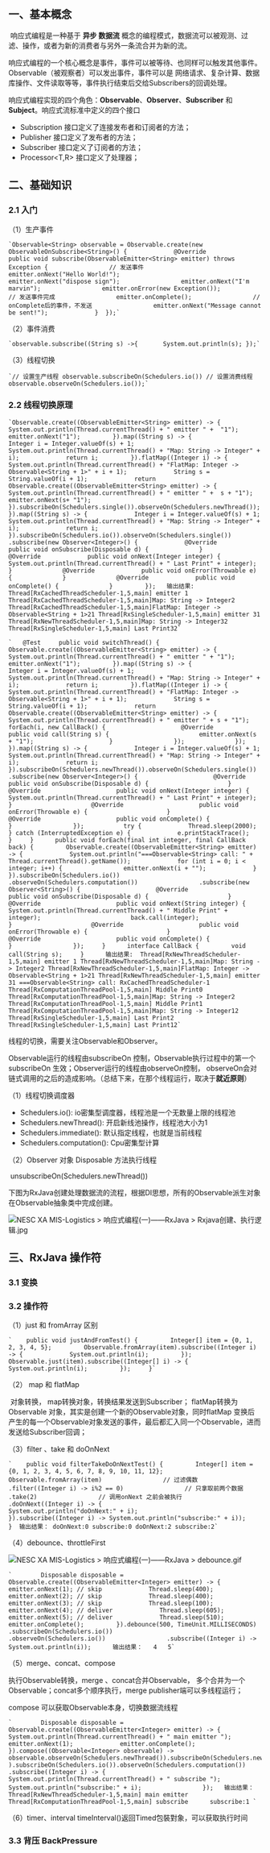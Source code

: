 ## 一、基本概念

​      响应式编程是一种基于 **异步 数据流** 概念的编程模式，数据流可以被观测、过滤、操作，或者为新的消费者与另外一条流合并为新的流。



​      响应式编程的一个核心概念是事件，事件可以被等待、也同样可以触发其他事件。Observable（被观察者）可以发出事件，事件可以是 网络请求、复杂计算、数据库操作、文件读取等等，事件执行结束后交给Subscribers的回调处理。

​      响应式编程实现的四个角色：**Observable**、**Observer**、**Subscriber** 和 **Subject**。响应式流标准中定义的四个接口

- Subscription 接口定义了连接发布者和订阅者的方法；
- Publisher<T> 接口定义了发布者的方法；
- Subscriber<T> 接口定义了订阅者的方法；
- Processor<T,R> 接口定义了处理器；

## 二、基础知识

### 2.1 入门

（1）生产事件

```
`Observable<String> observable = Observable.create(new ObservableOnSubscribe<String>() {             @Override             public void subscribe(ObservableEmitter<String> emitter) throws Exception {                 // 发送事件                 emitter.onNext("Hello World!");                 emitter.onNext("dispose sign");                 emitter.onNext("I'm marvin");                 emitter.onError(new Exception());                 // 发送事件完成                 emitter.onComplete();                 // onComplete后的事件，不发送                 emitter.onNext("Message cannot be sent!");             }  });`
```

（2）事件消费

```
`observable.subscribe((String s) ->{       System.out.println(s); });`
```

（3）线程切换

```
`// 设置生产线程 observable.subscribeOn(Schedulers.io()) // 设置消费线程 observable.observeOn(Schedulers.io());`
```

### 2.2 线程切换原理

```
`Observable.create((ObservableEmitter<String> emitter) -> {             System.out.println(Thread.currentThread() + " emitter " +  "1");             emitter.onNext("1");         }).map((String s) -> {             Integer i = Integer.valueOf(s) + 1;             System.out.println(Thread.currentThread() + "Map: String -> Integer" + i);             return i;         }).flatMap((Integer i) -> {             System.out.println(Thread.currentThread() + "FlatMap: Integer -> Observable<String + 1>" + i + 1);             String s = String.valueOf(i + 1);             return Observable.create((ObservableEmitter<String> emitter) -> {                 System.out.println(Thread.currentThread() + " emitter " +  s + "1");                 emitter.onNext(s+ "1");             }).subscribeOn(Schedulers.single()).observeOn(Schedulers.newThread());         }).map((String s) -> {             Integer i = Integer.valueOf(s) + 1;             System.out.println(Thread.currentThread() + "Map: String -> Integer" + i);             return i;         }).subscribeOn(Schedulers.io()).observeOn(Schedulers.single())         .subscribe(new Observer<Integer>() {             @Override             public void onSubscribe(Disposable d) {              }              @Override             public void onNext(Integer integer) {                 System.out.println(Thread.currentThread() + " Last Print" + integer);             }              @Override             public void onError(Throwable e) {              }              @Override             public void onComplete() {              }         });   输出结果: Thread[RxCachedThreadScheduler-1,5,main] emitter 1 Thread[RxCachedThreadScheduler-1,5,main]Map: String -> Integer2 Thread[RxCachedThreadScheduler-1,5,main]FlatMap: Integer -> Observable<String + 1>21 Thread[RxSingleScheduler-1,5,main] emitter 31 Thread[RxNewThreadScheduler-1,5,main]Map: String -> Integer32 Thread[RxSingleScheduler-1,5,main] Last Print32`
```



```
`	@Test     public void switchThread() {         Observable.create((ObservableEmitter<String> emitter) -> {             System.out.println(Thread.currentThread() + " emitter " + "1");             emitter.onNext("1");         }).map((String s) -> {             Integer i = Integer.valueOf(s) + 1;             System.out.println(Thread.currentThread() + "Map: String -> Integer" + i);             return i;         }).flatMap((Integer i) -> {             System.out.println(Thread.currentThread() + "FlatMap: Integer -> Observable<String + 1>" + i + 1);             String s = String.valueOf(i + 1);             return Observable.create((ObservableEmitter<String> emitter) -> {                 System.out.println(Thread.currentThread() + " emitter " + s + "1");                 forEach(i, new CallBack() {                     @Override                     public void call(String s) {                         emitter.onNext(s + "1");                     }                 });              });         }).map((String s) -> {             Integer i = Integer.valueOf(s) + 1;             System.out.println(Thread.currentThread() + "Map: String -> Integer" + i);             return i;         }).subscribeOn(Schedulers.newThread()).observeOn(Schedulers.single())                 .subscribe(new Observer<Integer>() {                     @Override                     public void onSubscribe(Disposable d) {                      }                      @Override                     public void onNext(Integer integer) {                         System.out.println(Thread.currentThread() + " Last Print" + integer);                     }                      @Override                     public void onError(Throwable e) {                      }                      @Override                     public void onComplete() {                      }                 });           try {             Thread.sleep(2000);         } catch (InterruptedException e) {             e.printStackTrace();         }     }      public void forEach(final int integer, final CallBack back) {         Observable.create((ObservableEmitter<String> emitter) -> {             System.out.println("===Observable<String> call: " + Thread.currentThread().getName());             for (int i = 0; i < integer; i++) {                 emitter.onNext(i + "");             }         }).subscribeOn(Schedulers.io())                 .observeOn(Schedulers.computation())                 .subscribe(new Observer<String>() {                     @Override                     public void onSubscribe(Disposable d) {                      }                      @Override                     public void onNext(String integer) {                         System.out.println(Thread.currentThread() + " Middle Print" + integer);                         back.call(integer);                     }                      @Override                     public void onError(Throwable e) {                      }                      @Override                     public void onComplete() {                      }                 });     }      interface CallBack {         void call(String s);     }      输出结果:  Thread[RxNewThreadScheduler-1,5,main] emitter 1 Thread[RxNewThreadScheduler-1,5,main]Map: String -> Integer2 Thread[RxNewThreadScheduler-1,5,main]FlatMap: Integer -> Observable<String + 1>21 Thread[RxNewThreadScheduler-1,5,main] emitter 31 ===Observable<String> call: RxCachedThreadScheduler-1 Thread[RxComputationThreadPool-1,5,main] Middle Print0 Thread[RxComputationThreadPool-1,5,main]Map: String -> Integer2 Thread[RxComputationThreadPool-1,5,main] Middle Print1 Thread[RxComputationThreadPool-1,5,main]Map: String -> Integer12 Thread[RxSingleScheduler-1,5,main] Last Print2 Thread[RxSingleScheduler-1,5,main] Last Print12`
```

线程的切换，需要关注Observable和Observer。

Observable运行的线程由subscribeOn 控制，Observable执行过程中的第一个subscribeOn 生效；Observer运行的线程由observeOn控制， observeOn会对链式调用的之后的造成影响。（总结下来，在那个线程运行，取决于**就近原则**）

（1）线程切换调度器

- Schedulers.io():    io密集型调度器，线程池是一个无数量上限的线程池
- Schedulers.newThread():  开启新线池操作，线程池大小为1
- Schedulers.immediate(): 默认指定线程，也就是当前线程
- Schedulers.computation(): Cpu密集型计算

（2）Observer 对象 Disposable 方法执行线程

​     unsubscribeOn(Schedulers.newThread())



下图为RxJava创建处理数据流的流程，根据DI思想，所有的Observable派生对象在Observable抽象类中完成创建。

![NESC XA MIS-Logistics > 响应式编程(一)——RxJava > Rxjava创建、执行逻辑.jpg](https://confluence.newegg.org/download/attachments/176951265/Rxjava%E5%88%9B%E5%BB%BA%E3%80%81%E6%89%A7%E8%A1%8C%E9%80%BB%E8%BE%91.jpg?version=2&modificationDate=1639731180876&api=v2)



## 三、RxJava 操作符

### 3.1 变换

### 3.2 操作符

（1）just 和 fromArray 区别

```
`    public void justAndFromTest() {         Integer[] item = {0, 1, 2, 3, 4, 5};         Observable.fromArray(item).subscribe((Integer i) -> {             System.out.println(i);         });         Observable.just(item).subscribe((Integer[] i) -> {             System.out.println(i);         });     }`
```



（2） map 和 flatMap

​    对象转换， map转换对象，转换结果发送到Subscriber； flatMap转换为Observable 对象，其实是创建一个新的Observable对象，同时flatMap 变换后产生的每一个Observable对象发送的事件，最后都汇入同一个Observable，进而发送给Subscriber回调；



（3）filter 、take 和 doOnNext

```
`    public void filterTakeDoOnNextTest() {         Integer[] item = {0, 1, 2, 3, 4, 5, 6, 7, 8, 9, 10, 11, 12};         Observable.fromArray(item)                 // 过滤偶数                 .filter((Integer i) -> i%2 == 0)                 // 只拿取前两个数据                 .take(2)                 // 调用onNext 之前会被执行                 .doOnNext((Integer i) -> {                     System.out.println("doOnNext:" + i);                 }).subscribe((Integer i) -> System.out.println("subscribe:" + i));     }  输出结果： doOnNext:0 subscribe:0 doOnNext:2 subscribe:2`
```



（4）debounce、throttleFirst

![NESC XA MIS-Logistics > 响应式编程(一)——RxJava > debounce.gif](https://confluence.newegg.org/download/attachments/176951265/debounce.gif?version=1&modificationDate=1639794820284&api=v2)

```
`        Disposable disposable = Observable.create((ObservableEmitter<Integer> emitter) -> {             emitter.onNext(1); // skip             Thread.sleep(400);             emitter.onNext(2); // skip             Thread.sleep(400);             emitter.onNext(3); // skip             Thread.sleep(100);             emitter.onNext(4); // deliver             Thread.sleep(605);             emitter.onNext(5); // deliver             Thread.sleep(510);             emitter.onComplete();         }).debounce(500, TimeUnit.MILLISECONDS)                 .subscribeOn(Schedulers.io())                 .observeOn(Schedulers.io())                 .subscribe((Integer i) -> System.out.println(i));  	输出结果： 	4 	5`
```



（5）merge、concat、compose

执行Observable转换，merge 、concat合并Observable， 多个合并为一个Observable；concat多个顺序执行，merge publisher端可以多线程运行；

compose 可以获取Observable本身，切换数据流线程

```
`        Disposable disposable = Observable.create((ObservableEmitter<Integer> emitter) -> {             System.out.println(Thread.currentThread() + " main emitter ");             emitter.onNext(1);             emitter.onComplete();         }).compose((Observable<Integer> observable) ->                 observable.observeOn(Schedulers.newThread()).subscribeOn(Schedulers.newThread())         ).subscribeOn(Schedulers.io()).observeOn(Schedulers.computation())                 .subscribe((Integer i) -> {                     System.out.println(Thread.currentThread() + " subscribe ");                     System.out.println("subscribe:" + i);                 });  	输出结果：  	Thread[RxNewThreadScheduler-1,5,main] main emitter  	Thread[RxComputationThreadPool-1,5,main] subscribe  	subscribe:1 `
```



（6）timer、interval
  timeInterval()返回Timed包裝對象，可以获取执行时间
  
### 3.3 背压 BackPressure
